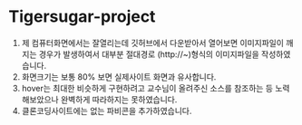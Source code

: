 # Tigersugar-project
1. 제 컴퓨터화면에서는 잘열리는데 깃허브에서 다운받아서 열어보면 이미지파일이 깨지는 경우가 발생하여서
대부분 절대경로 (http://~)형식의 이미지파일을 작성하였습니다.
2. 화면크기는 보통 80% 보면 실제사이트 화면과 유사합니다.
3. hover는 최대한 비슷하게 구현하려고 교수님이 올려주신 소스를 참조하는 등 노력해보았으나 완벽하게 따라하지는 못하였습니다.
4. 클론코딩사이트에는 없는 파비콘을 추가하였습니다.
